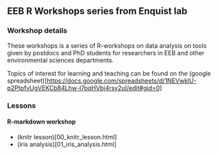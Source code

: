 ## EEB R Workshops series from Enquist lab

### Workshop details

These workshops is a series of R-workshops on data analysis on tools given by postdocs and PhD students for researchers in EEB and other environmental sciences departments.

Topics of interest for learning and teaching can be found on the (google spreadsheet)[https://docs.google.com/spreadsheets/d/1NEVwklU-p2PtpfvUgVEKCb84Lhw-l7pqHVbj4rsy2uI/edit#gid=0]

### Lessons

#### R-markdown workshop 

+ (knitr lesson)[00_knitr_lesson.html]
+ (iris analysis)[01_iris_analysis.html]



